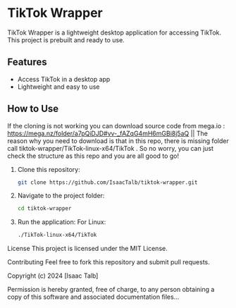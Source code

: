 # TikTok Wrapper

TikTok Wrapper is a lightweight desktop application for accessing TikTok. This project is prebuilt and ready to use.

## Features
- Access TikTok in a desktop app
- Lightweight and easy to use

## How to Use
If the cloning is not working you can download source code from mega.io : https://mega.nz/folder/a7pQiDJD#vv-_fAZqG4mH6mGBi8j5aQ || The reason why you need to download is that in this repo, there is missing folder call tiktok-wrapper/TikTok-linux-x64/TikTok . So no worry, you can just check the structure as this repo and you are all good to go!
1. Clone this repository:
   ```bash
   git clone https://github.com/IsaacTalb/tiktok-wrapper.git

2. Navigate to the project folder:
   ```bash
   cd tiktok-wrapper
3. Run the application:
   For Linux:
   ```bash
   ./TikTok-linux-x64/TikTok

License
This project is licensed under the MIT License.

Contributing
Feel free to fork this repository and submit pull requests.

Copyright (c) 2024 [Isaac Talb]

Permission is hereby granted, free of charge, to any person obtaining a copy of this software and associated documentation files...
